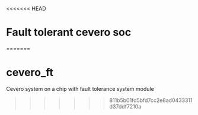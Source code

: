 <<<<<<< HEAD
# Fault tolerant cevero soc
=======
# cevero_ft
Cevero system on a chip with fault tolerance system module
>>>>>>> 811b5b01fd5bfd7cc2e8ad0433311d37ddf7210a
